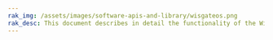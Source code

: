```yaml
---
rak_img: /assets/images/software-apis-and-library/wisgateos.png
rak_desc: This document describes in detail the functionality of the WisGateOS. The interface builds on top of OpenWRT and all gateway products of the RAK72xx line share it.
---
```


<rk-redirect to="/Product-Categories/Software-APIs-and-Libraries/WisGateOS/Overview/" />